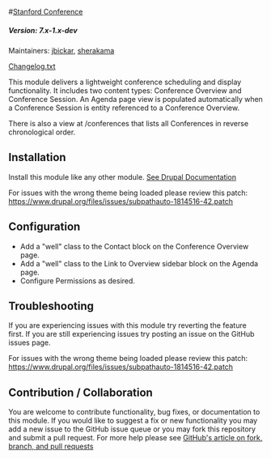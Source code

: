 #[Stanford Conference](https://github.com/SU-SWS/stanford_conference)
##### Version: 7.x-1.x-dev

Maintainers: [jbickar](https://github.com/jbickar), [sherakama](https://github.com/sherakama)

[Changelog.txt](CHANGELOG.txt)

This module delivers a lightweight conference scheduling and display functionality. It includes two content types: Conference Overview and Conference Session. An Agenda page view is populated automatically when a Conference Session is entity referenced to a Conference Overview.

There is also a view at /conferences that lists all Conferences in reverse chronological order.

Installation
---

Install this module like any other module. [See Drupal Documentation](https://drupal.org/documentation/install/modules-themes/modules-7)

For issues with the wrong theme being loaded please review this patch:
https://www.drupal.org/files/issues/subpathauto-1814516-42.patch

Configuration
---

* Add a "well" class to the Contact block on the Conference Overview page.
* Add a "well" class to the Link to Overview sidebar block on the Agenda page.
* Configure Permissions as desired.

Troubleshooting
---

If you are experiencing issues with this module try reverting the feature first. If you are still experiencing issues try posting an issue on the GitHub issues page.

For issues with the wrong theme being loaded please review this patch:
https://www.drupal.org/files/issues/subpathauto-1814516-42.patch

Contribution / Collaboration
---

You are welcome to contribute functionality, bug fixes, or documentation to this module. If you would like to suggest a fix or new functionality you may add a new issue to the GitHub issue queue or you may fork this repository and submit a pull request. For more help please see [GitHub's article on fork, branch, and pull requests](https://help.github.com/articles/using-pull-requests)
